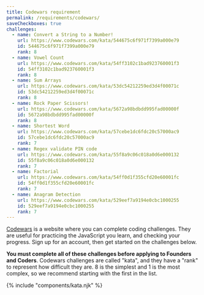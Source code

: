 ```yaml
---
title: Codewars requirement
permalink: /requirements/codewars/
saveCheckboxes: true
challenges:
  - name: Convert a String to a Number!
    url: https://www.codewars.com/kata/544675c6f971f7399a000e79
    id: 544675c6f971f7399a000e79
    rank: 8
  - name: Vowel Count
    url: https://www.codewars.com/kata/54ff3102c1bad923760001f3
    id: 54ff3102c1bad923760001f3
    rank: 8
  - name: Sum Arrays
    url: https://www.codewars.com/kata/53dc54212259ed3d4f00071c
    id: 53dc54212259ed3d4f00071c
    rank: 8
  - name: Rock Paper Scissors!
    url: https://www.codewars.com/kata/5672a98bdbdd995fad00000f
    id: 5672a98bdbdd995fad00000f
    rank: 8
  - name: Shortest Word
    url: https://www.codewars.com/kata/57cebe1dc6fdc20c57000ac9
    id: 57cebe1dc6fdc20c57000ac9
    rank: 7
  - name: Regex validate PIN code
    url: https://www.codewars.com/kata/55f8a9c06c018a0d6e000132
    id: 55f8a9c06c018a0d6e000132
    rank: 7
  - name: Factorial
    url: https://www.codewars.com/kata/54ff0d1f355cfd20e60001fc
    id: 54ff0d1f355cfd20e60001fc
    rank: 7
  - name: Anagram Detection
    url: https://www.codewars.com/kata/529eef7a9194e0cbc1000255
    id: 529eef7a9194e0cbc1000255
    rank: 7
---
```


[Codewars](https://www.codewars.com/) is a website where you can complete coding challenges. They are useful for practicing the JavaScript you learn, and checking your progress. Sign up for an account, then get started on the challenges below.

**You must complete all of these challenges before applying to Founders and Coders**. Codewars challenges are called "kata", and they have a "rank" to represent how difficult they are. 8 is the simplest and 1 is the most complex, so we recommend starting with the first in the list.

{% include "components/kata.njk" %}

<script src="/assets/js/checkCodewars.js"></script>
